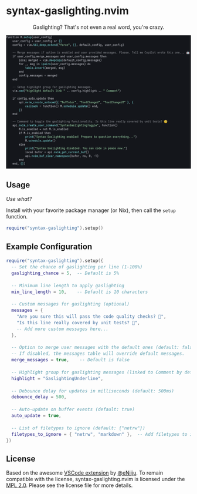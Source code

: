 # syntax-gaslighting.nvim

<div align="center">
  <p>Gaslighting? That's not even a real word, you're crazy.</p>
  <img src=".github/assets/gaslight.png" alt="Syntax Gaslighting in action">
</div>

## Usage

_Use what?_

Install with your favorite package manager (or Nix), then call the `setup`
function.

```lua
require("syntax-gaslighting").setup()
```

## Example Configuration

```lua
require("syntax-gaslighting").setup({
  -- Set the chance of gaslighting per line (1-100%)
  gaslighting_chance = 5,  -- Default is 5%

  -- Minimum line length to apply gaslighting
  min_line_length = 10,    -- Default is 10 characters

  -- Custom messages for gaslighting (optional)
  messages = {
    "Are you sure this will pass the code quality checks? 🤔",
    "Is this line really covered by unit tests? 🧐",
    -- Add more custom messages here...
  },

  -- Option to merge user messages with the default ones (default: false)
  -- If disabled, the messages table will override default messages.
  merge_messages = true,    -- Default is false

  -- Highlight group for gaslighting messages (linked to Comment by default)
  highlight = "GaslightingUnderline",

  -- Debounce delay for updates in milliseconds (default: 500ms)
  debounce_delay = 500,

  -- Auto-update on buffer events (default: true)
  auto_update = true,

  -- List of filetypes to ignore (default: {"netrw"})
  filetypes_to_ignore = { "netrw", "markdown" },  -- Add filetypes to ignore here
})
```

## License

[VSCode extension]: https://github.com/eNiiju/syntax-gaslighting
[@eNiiju]: https://github.com/eNiiju

Based on the awesome [VSCode extension] by [@eNiiju]. To remain compatible with
the license, syntax-gaslighting.nvim is licensed under the [MPL 2.0](./LICENSE).
Please see the license file for more details.
